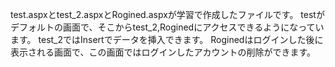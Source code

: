 test.aspxとtest_2.aspxとRogined.aspxが学習で作成したファイルです。
testがデフォルトの画面で、そこからtest_2,Roginedにアクセスできるようになっています。
test_2ではInsertでデータを挿入できます。
Roginedはログインした後に表示される画面で、この画面ではログインしたアカウントの削除ができます。
